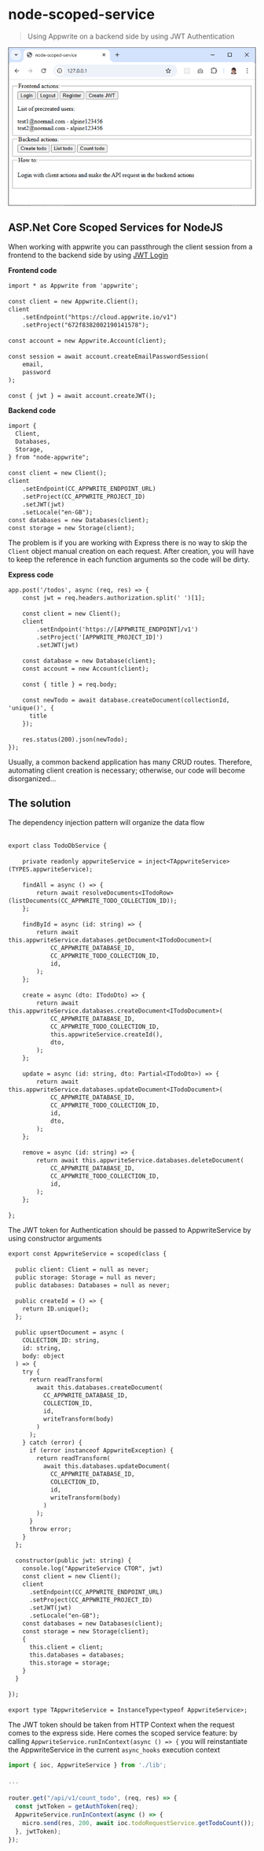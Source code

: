 # node-scoped-service

> Using Appwrite on a backend side by using JWT Authentication

![screenshot](./docs/screenshot.PNG)

## ASP.Net Core Scoped Services for NodeJS

When working with appwrite you can passthrough the client session from a frontend to the backend side by using [JWT Login](https://appwrite.io/docs/products/auth/jwt)

**Frontend code**

```tsx
import * as Appwrite from 'appwrite';

const client = new Appwrite.Client();
client
    .setEndpoint("https://cloud.appwrite.io/v1")
    .setProject("672f8382002190141578");

const account = new Appwrite.Account(client);

const session = await account.createEmailPasswordSession(
    email,
    password
);

const { jwt } = await account.createJWT();
```

**Backend code**

```tsx
import {
  Client,
  Databases,
  Storage,
} from "node-appwrite";

const client = new Client();
client
    .setEndpoint(CC_APPWRITE_ENDPOINT_URL)
    .setProject(CC_APPWRITE_PROJECT_ID)
    .setJWT(jwt)
    .setLocale("en-GB");
const databases = new Databases(client);
const storage = new Storage(client);
```

The problem is if you are working with Express there is no way to skip the `Client` object manual creation on each request. After creation, you will have to keep the reference in each function arguments so the code will be dirty.

**Express code**

```tsx
app.post('/todos', async (req, res) => {
    const jwt = req.headers.authorization.split(' ')[1];

    const client = new Client();
    client
        .setEndpoint('https://[APPWRITE_ENDPOINT]/v1')
        .setProject('[APPWRITE_PROJECT_ID]')
        .setJWT(jwt)

    const database = new Database(client);
    const account = new Account(client);

    const { title } = req.body;

    const newTodo = await database.createDocument(collectionId, 'unique()', {
      title
    });

    res.status(200).json(newTodo);
});
```

Usually, a common backend application has many CRUD routes. Therefore, automating client creation is necessary; otherwise, our code will become disorganized...

## The solution

The dependency injection pattern will organize the data flow

```tsx

export class TodoDbService {

    private readonly appwriteService = inject<TAppwriteService>(TYPES.appwriteService);

    findAll = async () => {
        return await resolveDocuments<ITodoRow>(listDocuments(CC_APPWRITE_TODO_COLLECTION_ID));
    };

    findById = async (id: string) => {
        return await this.appwriteService.databases.getDocument<ITodoDocument>(
            CC_APPWRITE_DATABASE_ID,
            CC_APPWRITE_TODO_COLLECTION_ID,
            id,
        );
    };

    create = async (dto: ITodoDto) => {
        return await this.appwriteService.databases.createDocument<ITodoDocument>(
            CC_APPWRITE_DATABASE_ID,
            CC_APPWRITE_TODO_COLLECTION_ID,
            this.appwriteService.createId(),
            dto,
        );
    };

    update = async (id: string, dto: Partial<ITodoDto>) => {
        return await this.appwriteService.databases.updateDocument<ITodoDocument>(
            CC_APPWRITE_DATABASE_ID,
            CC_APPWRITE_TODO_COLLECTION_ID,
            id,
            dto,
        );
    };

    remove = async (id: string) => {
        return await this.appwriteService.databases.deleteDocument(
            CC_APPWRITE_DATABASE_ID,
            CC_APPWRITE_TODO_COLLECTION_ID,
            id,
        );
    };

};
```

The JWT token for Authentication should be passed to AppwriteService by using constructor arguments

```tsx
export const AppwriteService = scoped(class {

  public client: Client = null as never;
  public storage: Storage = null as never;
  public databases: Databases = null as never;

  public createId = () => {
    return ID.unique();
  };

  public upsertDocument = async (
    COLLECTION_ID: string,
    id: string,
    body: object
  ) => {
    try {
      return readTransform(
        await this.databases.createDocument(
          CC_APPWRITE_DATABASE_ID,
          COLLECTION_ID,
          id,
          writeTransform(body)
        )
      );
    } catch (error) {
      if (error instanceof AppwriteException) {
        return readTransform(
          await this.databases.updateDocument(
            CC_APPWRITE_DATABASE_ID,
            COLLECTION_ID,
            id,
            writeTransform(body)
          )
        );
      }
      throw error;
    }
  };

  constructor(public jwt: string) {
    console.log("AppwriteService CTOR", jwt)
    const client = new Client();
    client
      .setEndpoint(CC_APPWRITE_ENDPOINT_URL)
      .setProject(CC_APPWRITE_PROJECT_ID)
      .setJWT(jwt)
      .setLocale("en-GB");
    const databases = new Databases(client);
    const storage = new Storage(client);
    {
      this.client = client;
      this.databases = databases;
      this.storage = storage;
    }
  }

});

export type TAppwriteService = InstanceType<typeof AppwriteService>;
```

The JWT token should be taken from HTTP Context when the request comes to the express side. Here comes the scoped service feature: by calling `AppwriteService.runInContext(async () => {` you will reinstantiate the AppwriteService in the current `async_hooks` execution context

```javascript
import { ioc, AppwriteService } from './lib';

...

router.get("/api/v1/count_todo", (req, res) => {
  const jwtToken = getAuthToken(req);
  AppwriteService.runInContext(async () => {
    micro.send(res, 200, await ioc.todoRequestService.getTodoCount());
  }, jwtToken);
});
```
